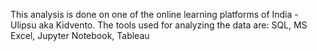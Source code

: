 This analysis is done on one of the online learning platforms of India - Ulipsu aka Kidvento.
The tools used for analyzing the data are: SQL, MS Excel, Jupyter Notebook, Tableau
